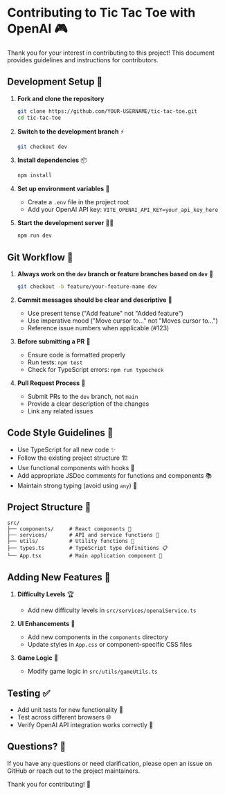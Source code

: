 # Contributing to Tic Tac Toe with OpenAI 🎮

Thank you for your interest in contributing to this project! This document provides guidelines and instructions for contributors.

## Development Setup 🚀

1. **Fork and clone the repository**
   ```bash
   git clone https://github.com/YOUR-USERNAME/tic-tac-toe.git
   cd tic-tac-toe
   ```

2. **Switch to the development branch** ⚡
   ```bash
   git checkout dev
   ```

3. **Install dependencies** 📦
   ```bash
   npm install
   ```

4. **Set up environment variables** 🔑
   - Create a `.env` file in the project root
   - Add your OpenAI API key: `VITE_OPENAI_API_KEY=your_api_key_here`

5. **Start the development server** 🏃‍♂️
   ```bash
   npm run dev
   ```

## Git Workflow 🌿

1. **Always work on the `dev` branch or feature branches based on `dev`** 🔄
   ```bash
   git checkout -b feature/your-feature-name dev
   ```

2. **Commit messages should be clear and descriptive** 📝
   - Use present tense ("Add feature" not "Added feature")
   - Use imperative mood ("Move cursor to..." not "Moves cursor to...")
   - Reference issue numbers when applicable (#123)

3. **Before submitting a PR** 🧪
   - Ensure code is formatted properly
   - Run tests: `npm test`
   - Check for TypeScript errors: `npm run typecheck`

4. **Pull Request Process** 🔀
   - Submit PRs to the `dev` branch, not `main`
   - Provide a clear description of the changes
   - Link any related issues

## Code Style Guidelines 💅

- Use TypeScript for all new code ✨
- Follow the existing project structure 🏗️
- Use functional components with hooks 🎣
- Add appropriate JSDoc comments for functions and components 📚
- Maintain strong typing (avoid using `any`) 💪

## Project Structure 📁

```
src/
├── components/     # React components 🧩
├── services/       # API and service functions 🔌
├── utils/          # Utility functions 🔧
├── types.ts        # TypeScript type definitions 📋
└── App.tsx         # Main application component 🎯
```

## Adding New Features 🌟

1. **Difficulty Levels** 🏆
   - Add new difficulty levels in `src/services/openaiService.ts`

2. **UI Enhancements** 🎨
   - Add new components in the `components` directory
   - Update styles in `App.css` or component-specific CSS files

3. **Game Logic** 🧠
   - Modify game logic in `src/utils/gameUtils.ts`

## Testing ✅

- Add unit tests for new functionality 🔎
- Test across different browsers 🌐
- Verify OpenAI API integration works correctly 🤖

## Questions? 🤔

If you have any questions or need clarification, please open an issue on GitHub or reach out to the project maintainers.

Thank you for contributing! 🙏
